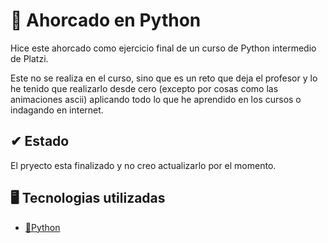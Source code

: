 # 🐍 Ahorcado en Python

Hice este ahorcado como ejercicio final de un curso de Python intermedio de Platzi.

Este no se realiza en el curso, sino que es un reto que deja el profesor y lo he tenido que realizarlo desde cero (excepto por cosas como las animaciones ascii) aplicando todo lo que he aprendido en los cursos o indagando en internet.

## ✔ Estado

El pryecto esta finalizado y no creo actualizarlo por el momento.

## 🖥 Tecnologias utilizadas

 - [🐍Python](https://www.python.org/)
